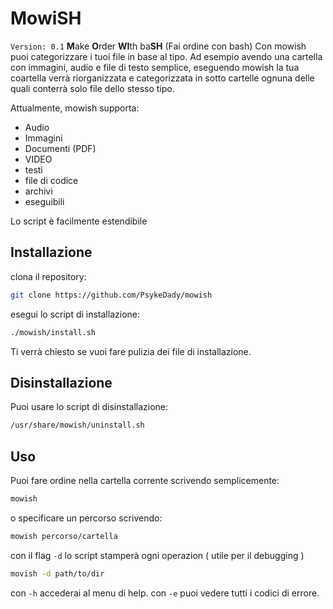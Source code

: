 # MowiSH
`Version: 0.1`
**M**ake **O**rder **WI**th ba**SH** (Fai ordine con bash)
Con mowish puoi categorizzare i tuoi file in base al tipo. 
Ad esempio avendo una cartella con immagini, audio e file di testo semplice, eseguendo mowish la tua coartella verrà riorganizzata e categorizzata in sotto cartelle ognuna delle quali conterrà solo file dello stesso tipo.

Attualmente, mowish supporta: 

- Audio
- Immagini
- Documenti (PDF)
- VIDEO
- testi
- file di codice
- archivi
- eseguibili

Lo script è facilmente estendibile
## Installazione

clona il repository: 
```bash
git clone https://github.com/PsykeDady/mowish
```

esegui lo script di installazione: 
```bash
./mowish/install.sh
```

Ti verrà chiesto se vuoi fare pulizia dei file di installazione.
## Disinstallazione

Puoi usare lo script di disinstallazione:

```bash
/usr/share/mowish/uninstall.sh
```

## Uso

Puoi fare ordine nella cartella corrente scrivendo semplicemente: 

```bash
mowish
```

o specificare un percorso scrivendo: 
```bash
mowish percorso/cartella
```

con il flag `-d` lo script stamperà ogni operazion ( utile per il debugging )
```bash
movish -d path/to/dir
```

con `-h` accederai al menu di help.
con `-e` puoi vedere tutti i codici di errore.